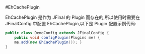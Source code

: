 #EhCachePlugin

EhCachePlugin 是作为 JFinal 的 Plugin 而存在的,所以使用时需要在 JFinalConfig 中配置 EhCachePlugin,以下是 Plugin 配置示例代码:

```java
public class DemoConfig extends JFinalConfig {
    public void configPlugin(Plugins me) {
    me.add(new EhCachePlugin()); }
}
```

